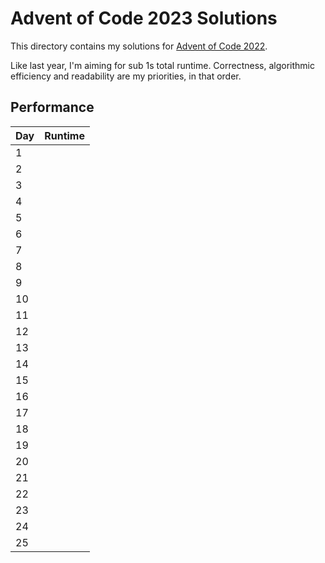 # Advent of Code 2023 Solutions

This directory contains my solutions for [Advent of Code 2022](https://adventofcode.com/2022).

Like last year, I'm aiming for sub 1s total runtime. Correctness, algorithmic
efficiency and readability are my priorities, in that order.

## Performance

| Day | Runtime |
| --- | ------: |
| 1   |         |
| 2   |         |
| 3   |         |
| 4   |         |
| 5   |         |
| 6   |         |
| 7   |         |
| 8   |         |
| 9   |         |
| 10  |         |
| 11  |         |
| 12  |         |
| 13  |         |
| 14  |         |
| 15  |         |
| 16  |         |
| 17  |         |
| 18  |         |
| 19  |         |
| 20  |         |
| 21  |         |
| 22  |         |
| 23  |         |
| 24  |         |
| 25  |         |
